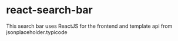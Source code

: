 # react-search-bar
This search bar uses ReactJS for the frontend and template api from jsonplaceholder.typicode
